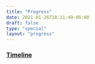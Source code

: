 ```yaml
---
title: "Progress"
date: 2021-01-26T18:21:49-05:00
draft: false
type: "special"
layout: "progress"
---
```


### [Timeline](/archive)